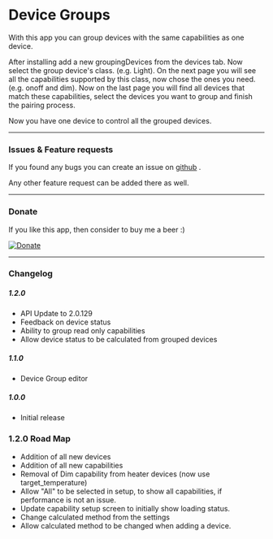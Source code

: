 # Device Groups

With this app you can group devices with the same capabilities as one device.

After installing add a new groupingDevices from the devices tab.
Now select the group device's class. (e.g. Light).
On the next page you will see all the capabilities supported by this class, now chose the ones you need. (e.g. onoff and dim).
Now on the last page you will find all devices that match these capabilities, select the devices you want to group and finish the pairing process.

Now you have one device to control all the grouped devices.


---

### Issues & Feature requests

If you found any bugs you can create an issue on [github](https://github.com/swttt/com.swttt.devicegroups) .

Any other feature request can be added there as well.

---

### Donate

If you like this app, then consider to buy me a beer :)

[![Donate](https://www.paypalobjects.com/webstatic/en_US/i/btn/png/btn_donate_92x26.png)](https://paypal.me/BasJansen)

---

### Changelog

##### 1.2.0
- API Update to 2.0.129
- Feedback on device status
- Ability to group read only capabilities
- Allow device status to be calculated from grouped devices

##### 1.1.0
- Device Group editor

##### 1.0.0
- Initial release

### 1.2.0 Road Map
- Addition of all new devices 
- Addition of all new capabilities
- Removal of  Dim capability from heater devices (now use target_temperature)
- Allow "All"  to be selected in setup, to show all capabilities, if performance is not an issue.
- Update capability setup screen to initially show loading status.
- Change calculated method from the settings
- Allow calculated method to be changed when adding a device. 
